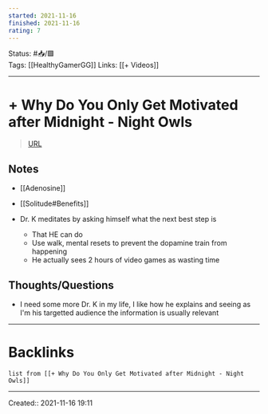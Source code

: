 ```yaml
---
started: 2021-11-16 
finished: 2021-11-16 
rating: 7
---
```

Status: #📥/🟩  
Tags: [[HealthyGamerGG]]
Links: [[+ Videos]]
___
# + Why Do You Only Get Motivated after Midnight - Night Owls
> [URL](https://www.youtube.com/watch?v=jiIhOgpOWcA&t=2s&ab_channel=HealthyGamerGG)

## Notes
- [[Adenosine]]
- [[Solitude#Benefits]]

- Dr. K meditates by asking himself what the next best step is
	- That HE can do
	- Use walk, mental resets to prevent the dopamine train from happening
	- He actually sees 2 hours of video games as wasting time

## Thoughts/Questions
- I need some more Dr. K in my life, I like how he explains and seeing as I'm his targetted audience the information is usually relevant
___
# Backlinks
```dataview
list from [[+ Why Do You Only Get Motivated after Midnight - Night Owls]]
```
___
Created:: 2021-11-16 19:11


